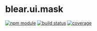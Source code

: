 # blear.ui.mask

[![npm module][npm-img]][npm-url]
[![build status][travis-img]][travis-url]
[![coverage][coveralls-img]][coveralls-url]

[travis-img]: https://img.shields.io/travis/blearjs/blear.ui.mask/master.svg?maxAge=2592000&style=flat-square
[travis-url]: https://travis-ci.org/blearjs/blear.ui.mask

[npm-img]: https://img.shields.io/npm/v/blear.ui.mask.svg?maxAge=2592000&style=flat-square
[npm-url]: https://www.npmjs.com/package/blear.ui.mask

[coveralls-img]: https://img.shields.io/coveralls/blearjs/blear.ui.mask/master.svg?maxAge=2592000&style=flat-square
[coveralls-url]: https://coveralls.io/github/blearjs/blear.ui.mask?branch=master

